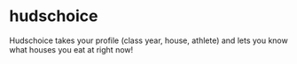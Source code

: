 # hudschoice

Hudschoice takes your profile (class year, house, athlete) and lets you know what houses you eat at right now!
